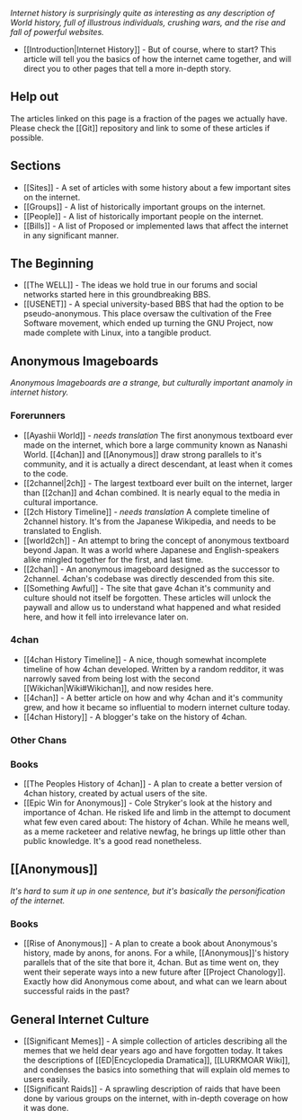 *Internet history is surprisingly quite as interesting as any description of World history, full of illustrous individuals, crushing wars, and the rise and fall of powerful websites.*

* [[Introduction|Internet History]] - But of course, where to start? This article will tell you the basics of how the internet came together, and will direct you to other pages that tell a more in-depth story.

## Help out

The articles linked on this page is a fraction of the pages we actually have. Please check the [[Git]] repository and link to some of these articles if possible.

## Sections

* [[Sites]] - A set of articles with some history about a few important sites on the internet.
* [[Groups]] - A list of historically important groups on the internet.
* [[People]] - A list of historically important people on the internet.
* [[Bills]] - A list of Proposed or implemented laws that affect the internet in any significant manner.

## The Beginning

* [[The WELL]] - The ideas we hold true in our forums and social networks started here in this groundbreaking BBS.
* [[USENET]] - A special university-based BBS that had the option to be pseudo-anonymous. This place oversaw the cultivation of the Free Software movement, which ended up turning the GNU Project, now made complete with Linux, into a tangible product.

## Anonymous Imageboards

*Anonymous Imageboards are a strange, but culturally important anamoly in internet history.*

### Forerunners

* [[Ayashii World]] - *needs translation* The first anonymous textboard ever made on the internet, which bore a large community known as Nanashi World. [[4chan]] and [[Anonymous]] draw strong parallels to it's community, and it is actually a direct descendant, at least when it comes to the code.
* [[2channel|2ch]] - The largest textboard ever built on the internet, larger than [[2chan]] and 4chan combined. It is nearly equal to the media in cultural importance.
* [[2ch History Timeline]] - *needs translation* A complete timeline of 2channel history. It's from the Japanese Wikipedia, and needs to be translated to English.
* [[world2ch]] - An attempt to bring the concept of anonymous textboard beyond Japan. It was a world where Japanese and English-speakers alike mingled together for the first, and last time. 
* [[2chan]] - An anonymous imageboard designed as the successor to 2channel. 4chan's codebase was directly descended from this site.
* [[Something Awful]] - The site that gave 4chan it's community and culture should not itself be forgotten. These articles will unlock the paywall and allow us to understand what happened and what resided here, and how it fell into irrelevance later on. 

### 4chan

* [[4chan History Timeline]] - A nice, though somewhat incomplete timeline of how 4chan developed. Written by a random redditor, it was narrowly saved from being lost with the second [[Wikichan|Wiki#Wikichan]], and now resides here.
* [[4chan]] - A better article on how and why 4chan and it's community grew, and how it became so influential to modern internet culture today.
* [[4chan History]] - A blogger's take on the history of 4chan.

### Other Chans

### Books

* [[The Peoples History of 4chan]] - A plan to create a better version of 4chan history, created by actual users of the site.
* [[Epic Win for Anonymous]] - Cole Stryker's look at the history and importance of 4chan. He risked life and limb in the attempt to document what few even cared about: The history of 4chan. While he means well, as a meme racketeer and relative newfag, he brings up little other than public knowledge. It's a good read nonetheless.

## [[Anonymous]]

*It's hard to sum it up in one sentence, but it's basically the personification of the internet.*

### Books

* [[Rise of Anonymous]] - A plan to create a book about Anonymous's history, made by anons, for anons. For a while, [[Anonymous]]'s history parallels that of the site that bore it, 4chan. But as time went on, they went their seperate ways into a new future after [[Project Chanology]]. Exactly how did Anonymous come about, and what can we learn about successful raids in the past? 

## General Internet Culture

* [[Significant Memes]] - A simple collection of articles describing all the memes that we held dear years ago and have forgotten today. It takes the descriptions of [[ED|Encyclopedia Dramatica]], [[LURKMOAR Wiki]], and condenses the basics into something that will explain old memes to users easily. 
* [[Significant Raids]] - A sprawling description of raids that have been done by various groups on the internet, with in-depth coverage on how it was done.